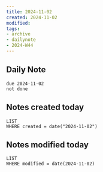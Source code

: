 ```yaml
---
title: 2024-11-02
created: 2024-11-02
modified: 
tags: 
- archive
- dailynote
- 2024-W44
---
```

## Daily Note
```tasks
due 2024-11-02
not done
```
## Notes created today
```dataview
LIST
WHERE created = date("2024-11-02")
```
## Notes modified today
```dataview
LIST
WHERE modified = date(2024-11-02)
```
